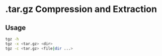 # .tar.gz Compression and Extraction

## Usage
```bash
tgz -h
tgz -x <tar.gz> <dir>
tgz -c <tar.gz> <file|dir ...>
```
